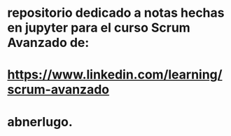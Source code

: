 # repositorio dedicado a notas hechas en jupyter para el curso Scrum Avanzado de: 
# https://www.linkedin.com/learning/scrum-avanzado

# abnerlugo.